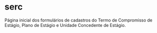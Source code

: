 # serc
Página inicial dos formulários de cadastros do Termo de Compromisso de Estágio, Plano de Estágio e Unidade Concedente de Estágio.
